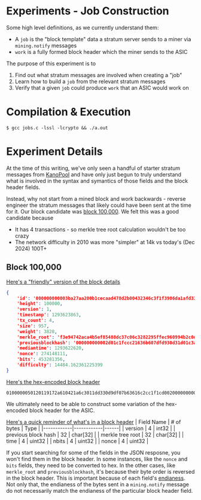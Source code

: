 # Experiments - Job Construction

Some high level definitions, as we currently understand them:
* A `job` is the "block template" data a stratum server sends to a miner via `mining.notify` messages
* `work` is a fully formed block header which the miner sends to the ASIC

The purpose of this experiment is to
1. Find out what stratum messages are involved when creating a "job"
2. Learn how to build a `job` from the relevant stratum messages
3. Verify that a given `job` could produce `work` that an ASIC would work on

# Compilation & Execution

```
$ gcc jobs.c -lssl -lcrypto && ./a.out
```

# Experiment Details

At the time of this writing, we've only seen a handful of starter stratum messages from [KanoPool](https://kano.is) and have
only just begun to truly understand what is involved in the syntax and symantics of those fields and the block header fields.

Instead, why not start from a mined block and work backwards - reverse engineer the stratum messages that likely could have
been sent at the time for it. Our block candidate was [block 100,000](https://mempool.space/block/000000000003ba27aa200b1cecaad478d2b00432346c3f1f3986da1afd33e506). We felt this was a good candidate because
* It has 4 transactions - so merkle tree root calculation wouldn't be too crazy
* The network difficulty in 2010 was more "simpler" at 14k vs today's (Dec 2024) 100T+

## Block 100,000

[Here's a "friendly" version of the block details](https://mempool.space/api/block/000000000003ba27aa200b1cecaad478d2b00432346c3f1f3986da1afd33e506)

```json
{
    'id': '000000000003ba27aa200b1cecaad478d2b00432346c3f1f3986da1afd33e506',
    'height': 100000,
    'version': 1,
    'timestamp': 1293623863,
    'tx_count': 4,
    'size': 957,
    'weight': 3828,
    'merkle_root': 'f3e94742aca4b5ef85488dc37c06c3282295ffec960994b2c0d5ac2a25a95766',
    'previousblockhash': '000000000002d01c1fccc21636b607dfd930d31d01c3a62104612a1719011250',
    'mediantime': 1293622620,
    'nonce': 274148111,
    'bits': 453281356,
    'difficulty': 14484.162361225399
}
```

[Here's the hex-encoded block header](https://mempool.space/api/block/000000000003ba27aa200b1cecaad478d2b00432346c3f1f3986da1afd33e506/header)
```
0100000050120119172a610421a6c3011dd330d9df07b63616c2cc1f1cd00200000000006657a9252aacd5c0b2940996ecff952228c3067cc38d4885efb5a4ac4247e9f337221b4d4c86041b0f2b5710
```

We ultimately need to be able to construct some variation of the hex-encoded block header for the ASIC.

[Here's a quick reminder of what's in a block header](https://developer.bitcoin.org/reference/block_chain.html#block-headers)
| Field Name | # of bytes | Type |
|------------|------------|------|
| version | 4 | int32 |
| previous block hash | 32 | char[32] |
| merkle tree root | 32 | char[32] |
| time | 4 | uint32 |
| nbits | 4 | uint32 |
| nonce | 4 | uint32 |

If you start searching for some of the fields in the JSON resposne, you won't find them in the block header. In some instances, like the `nonce`
and `bits` fields, they need to be converted to hex. In the other cases, like `merkle_root` and `previousblockhash`, it's because their byte order is
reversed in the block header. This is important because of each field's [endianess](https://www.rapidtables.com/prog/endianess.html). Not only that,
the endianess of the bytes sent in a `mining.notify` message do not necessarily match the endianess of the particular block header field.

